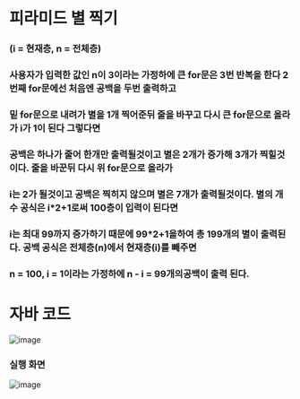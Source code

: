 # 피라미드 별 찍기
### (i = 현재층, n = 전체층)
### 사용자가 입력한 값인 n이 3이라는 가정하에 큰 for문은 3번 반복을 한다 2번째 for문에선 처음엔 공백을 두번 출력하고 
### 밑 for문으로 내려가 별을 1개 찍어준뒤 줄을 바꾸고 다시 큰 for문으로 올라가 i가 1이 된다 그렇다면
### 공백은 하나가 줄어 한개만 출력될것이고 별은 2개가 증가해 3개가 찍힐것이다. 줄을 바꾼뒤 다시 위 for문으로 올라가
### i는 2가 될것이고 공백은 찍히지 않으며 별은 7개가 출력될것이다. 별의 개수 공식은 i*2+1로써 100층이 입력이 된다면
### i는 최대 99까지 증가하기 때문에 99*2+1을하여 총 199개의 별이 출력된다. 공백 공식은 전체층(n)에서 현재층(i)를 빼주면
### n = 100, i = 1이라는 가정하에 n - i = 99개의공백이 출력 된다.

# 자바 코드
![image](https://user-images.githubusercontent.com/114748934/224193591-3ff07a16-decc-4147-844e-3c721003fa49.png)
### 실행 화면
![image](https://user-images.githubusercontent.com/114748934/224193674-0c6a8c8e-9886-47fb-9210-5ed61b8a918e.png)
